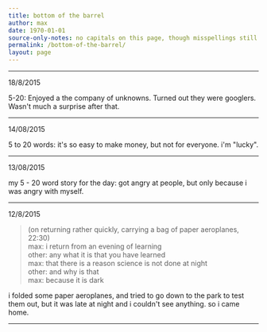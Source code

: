 ```yaml
---
title: bottom of the barrel
author: max
date: 1970-01-01
source-only-notes: no capitals on this page, though misspellings still annoy me. this is not a place for high-brow thoughts, or really anything worthy of more than simple documentation. no quotes please.
permalink: /bottom-of-the-barrel/
layout: page
---
```


-----

18/8/2015

5-20: Enjoyed a the company of unknowns. Turned out they were googlers. Wasn't much a surprise after that.

------

14/08/2015

5 to 20 words: it's so easy to make money, but not for everyone. i'm "lucky".

------

13/08/2015

my 5 - 20 word story for the day: got angry at people, but only because i was angry with myself.

------

12/8/2015

> (on returning rather quickly, carrying a bag of paper aeroplanes, 22:30) <br>
> max: i return from an evening of learning <br>
> other: any what it is that you have learned <br>
> max: that there is a reason science is not done at night <br>
> other: and why is that <br>
> max: because it is dark <br>

i folded some paper aeroplanes, and tried to go down to the park to test them out, but it was late at night and i couldn't see anything. so i came home.

-------
